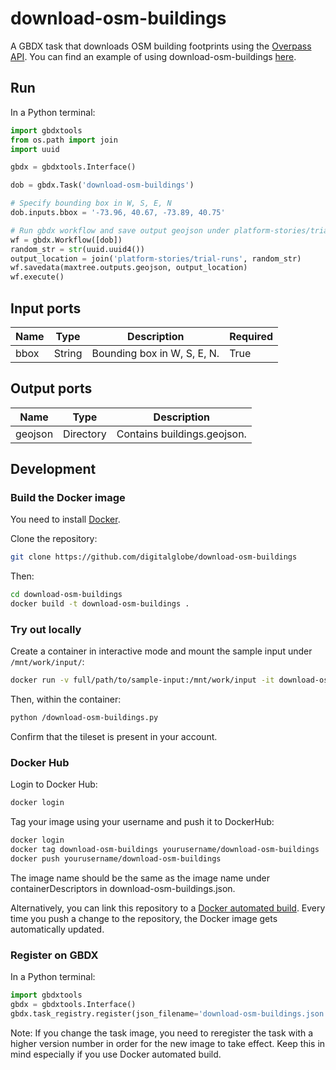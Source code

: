 # download-osm-buildings

A GBDX task that downloads OSM building footprints using the [Overpass API](http://wiki.openstreetmap.org/wiki/Overpass_API).
You can find an example of using download-osm-buildings [here](http://gbdxstories.digitalglobe.com/osm-lulc/).


## Run

In a Python terminal:

```python
import gbdxtools
from os.path import join
import uuid

gbdx = gbdxtools.Interface()

dob = gbdx.Task('download-osm-buildings')

# Specify bounding box in W, S, E, N
dob.inputs.bbox = '-73.96, 40.67, -73.89, 40.75'

# Run gbdx workflow and save output geojson under platform-stories/trial-runs/random_str
wf = gbdx.Workflow([dob])
random_str = str(uuid.uuid4())
output_location = join('platform-stories/trial-runs', random_str)
wf.savedata(maxtree.outputs.geojson, output_location)
wf.execute()
```

## Input ports

| Name  | Type |  Description | Required |
|-------|--------------|----------------|----------------|
| bbox | String | Bounding box in W, S, E, N. | True |


## Output ports

| Name  | Type | Description                                    |
|-------|---------|---------------------------------------------------|
| geojson | Directory | Contains buildings.geojson. |


## Development

### Build the Docker image

You need to install [Docker](https://docs.docker.com/engine/installation/).

Clone the repository:

```bash
git clone https://github.com/digitalglobe/download-osm-buildings
```

Then:

```bash
cd download-osm-buildings
docker build -t download-osm-buildings .
```

### Try out locally

Create a container in interactive mode and mount the sample input under `/mnt/work/input/`:

```bash
docker run -v full/path/to/sample-input:/mnt/work/input -it download-osm-buildings
```

Then, within the container:

```bash
python /download-osm-buildings.py
```

Confirm that the tileset is present in your account.

### Docker Hub

Login to Docker Hub:

```bash
docker login
```

Tag your image using your username and push it to DockerHub:

```bash
docker login
docker tag download-osm-buildings yourusername/download-osm-buildings
docker push yourusername/download-osm-buildings
```

The image name should be the same as the image name under containerDescriptors in download-osm-buildings.json.

Alternatively, you can link this repository to a [Docker automated build](https://docs.docker.com/docker-hub/builds/).
Every time you push a change to the repository, the Docker image gets automatically updated.

### Register on GBDX

In a Python terminal:

```python
import gbdxtools
gbdx = gbdxtools.Interface()
gbdx.task_registry.register(json_filename='download-osm-buildings.json')
```

Note: If you change the task image, you need to reregister the task with a higher version number
in order for the new image to take effect. Keep this in mind especially if you use Docker automated build.
